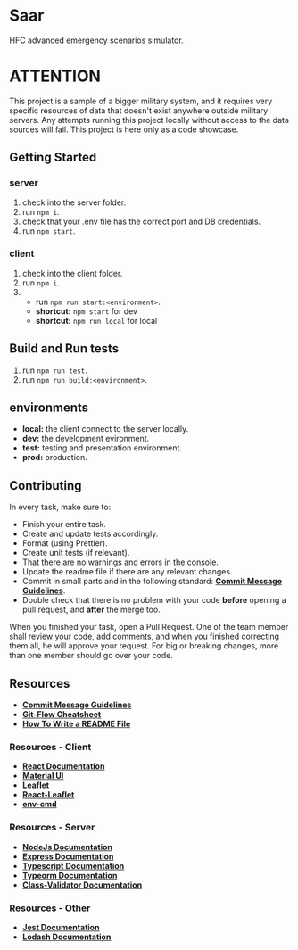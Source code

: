 # Saar

HFC advanced emergency scenarios simulator.

# ATTENTION
This project is a sample of a bigger military system, and it requires very specific resources of data that doesn't exist anywhere outside military servers.
Any attempts running this project locally without access to the data sources will fail.
This project is here only as a code showcase.

## Getting Started

### server

1.  check into the server folder.
2.  run `npm i`.
3.  check that your .env file has the correct port and DB credentials.
4.  run `npm start`.

### client

1.  check into the client folder.
2.  run `npm i`.
3.  - run `npm run start:<environment>`.
    - **shortcut:** `npm start` for dev
    - **shortcut:** `npm run local` for local

## Build and Run tests

1.  run `npm run test`.
2.  run `npm run build:<environment>`.

## environments

- **local:** the client connect to the server locally.
- **dev:** the development evironment.
- **test:** testing and presentation environment.
- **prod:** production.

## Contributing

In every task, make sure to:

- Finish your entire task.
- Create and update tests accordingly.
- Format (using Prettier).
- Create unit tests (if relevant).
- That there are no warnings and errors in the console.
- Update the readme file if there are any relevant changes.
- Commit in small parts and in the following standard: **[Commit Message Guidelines](https://github.com/ubilabs/react-geosuggest/blob/master/CONVENTIONS.md)**.
- Double check that there is no problem with your code **before** opening a pull request, and **after** the merge too.

When you finished your task, open a Pull Request. One of the team member shall review your code, add comments, and when you finished correcting them all, he will approve your request.
For big or breaking changes, more than one member should go over your code.

## Resources

- **[Commit Message Guidelines](https://github.com/ubilabs/react-geosuggest/blob/master/CONVENTIONS.md)**
- **[Git-Flow Cheatsheet](https://danielkummer.github.io/git-flow-cheatsheet/)**
- **[How To Write a README File](https://www.freecodecamp.org/news/how-to-write-a-good-readme-file/)**

### Resources - Client

- **[React Documentation](https://reactjs.org/docs/getting-started.html)**
- **[Material UI](https://mui.com/)**
- **[Leaflet](https://leafletjs.com/)**
- **[React-Leaflet](https://react-leaflet.js.org/)**
- **[env-cmd](https://github.com/toddbluhm/env-cmd#readme)**

### Resources - Server

- **[NodeJs Documentation](https://nodejs.org/en/docs/)**
- **[Express Documentation](https://expressjs.com/)**
- **[Typescript Documentation](https://www.typescriptlang.org/)**
- **[Typeorm Documentation](https://typeorm.io/)**
- **[Class-Validator Documentation](https://github.com/typestack/class-validator)**

### Resources - Other

- **[Jest Documentation](https://jestjs.io/)**
- **[Lodash Documentation](https://lodash.com/)**
